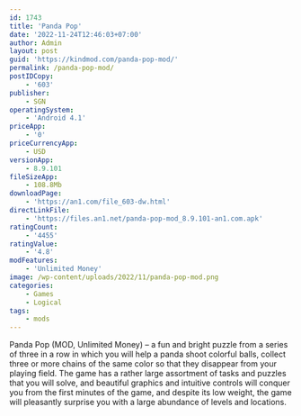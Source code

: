 ```yaml
---
id: 1743
title: 'Panda Pop'
date: '2022-11-24T12:46:03+07:00'
author: Admin
layout: post
guid: 'https://kindmod.com/panda-pop-mod/'
permalink: /panda-pop-mod/
postIDCopy:
    - '603'
publisher:
    - SGN
operatingSystem:
    - 'Android 4.1'
priceApp:
    - '0'
priceCurrencyApp:
    - USD
versionApp:
    - 8.9.101
fileSizeApp:
    - 108.8Mb
downloadPage:
    - 'https://an1.com/file_603-dw.html'
directLinkFile:
    - 'https://files.an1.net/panda-pop-mod_8.9.101-an1.com.apk'
ratingCount:
    - '4455'
ratingValue:
    - '4.8'
modFeatures:
    - 'Unlimited Money'
image: /wp-content/uploads/2022/11/panda-pop-mod.png
categories:
    - Games
    - Logical
tags:
    - mods
---
```


Panda Pop (MOD, Unlimited Money) – a fun and bright puzzle from a series of three in a row in which you will help a panda shoot colorful balls, collect three or more chains of the same color so that they disappear from your playing field. The game has a rather large assortment of tasks and puzzles that you will solve, and beautiful graphics and intuitive controls will conquer you from the first minutes of the game, and despite its low weight, the game will pleasantly surprise you with a large abundance of levels and locations.